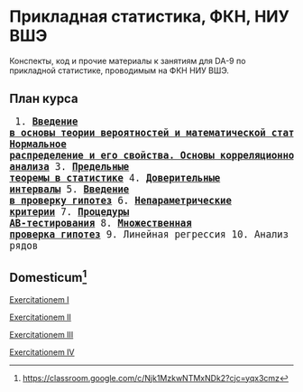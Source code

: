 # Прикладная статистика, ФКН, НИУ ВШЭ

Конспекты, код и прочие материалы к занятиям для DA-9 по прикладной статистике, проводимым на ФКН НИУ ВШЭ.

## План курса
<big><pre>
    1. [**Введение в основы теории вероятностей и математической статистики**](https://github.com/hdrbv/applied_statistics_hse/tree/main/week_1)
	2. [**Нормальное распределение и его свойства. Основы корреляционного анализа**](https://github.com/hdrbv/applied_statistics_hse/tree/main/week_2)
	3. [**Предельные теоремы в статистике**](https://github.com/hdrbv/applied_statistics_hse/tree/main/week_3)
	4. [**Доверительные интервалы**](https://github.com/hdrbv/applied_statistics_hse/tree/main/week_4)
	5. [**Введение в проверку гипотез**](https://github.com/hdrbv/applied_statistics_hse/tree/main/week_5) 
	6. [**Непараметрические критерии**](https://github.com/hdrbv/applied_statistics_hse/tree/main/week_6) 
	7. [**Процедуры AB-тестирования**](https://github.com/hdrbv/applied_statistics_hse/tree/main/week_7)
	8. [**Множественная проверка гипотез**](https://github.com/hdrbv/applied_statistics_hse/tree/main/week_8)
	9. Линейная регрессия 
	10. Анализ временных рядов
</pre></big>

## Domesticum[^1]

[Exercitationem I](https://github.com/hdrbv/applied_statistics_hse/tree/main/home_assignments/ha1)

[Exercitationem II](https://github.com/hdrbv/applied_statistics_hse/tree/main/home_assignments/ha2)

[Exercitationem III](https://github.com/hdrbv/applied_statistics_hse/tree/main/home_assignments/ha3)

[Exercitationem IV](https://github.com/hdrbv/applied_statistics_hse/tree/main/home_assignments/ha4)

[^1]: https://classroom.google.com/c/Njk1MzkwNTMxNDk2?cjc=yqx3cmz

